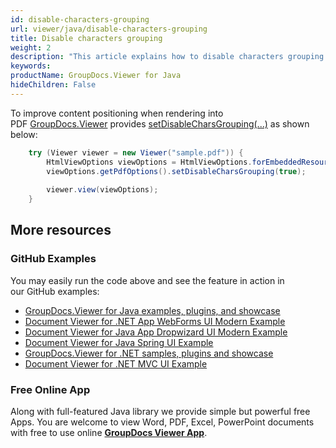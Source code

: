 ```yaml
---
id: disable-characters-grouping
url: viewer/java/disable-characters-grouping
title: Disable characters grouping
weight: 2
description: "This article explains how to disable characters grouping when viewing PDF Documents with GroupDocs.Viewer within your Java applications."
keywords: 
productName: GroupDocs.Viewer for Java
hideChildren: False
---
```

To improve content positioning when rendering into PDF [GroupDocs.Viewer](https://products.groupdocs.com/viewer) provides [setDisableCharsGrouping(...)](https://apireference.groupdocs.com/viewer/java/com.groupdocs.viewer.options/PdfOptions#setDisableCharsGrouping(boolean)) as shown below:

```java
    try (Viewer viewer = new Viewer("sample.pdf")) {
        HtmlViewOptions viewOptions = HtmlViewOptions.forEmbeddedResources();
        viewOptions.getPdfOptions().setDisableCharsGrouping(true);
    
        viewer.view(viewOptions);
    }
```

## More resources
### GitHub Examples
You may easily run the code above and see the feature in action in our GitHub examples:
*   [GroupDocs.Viewer for Java examples, plugins, and showcase](https://github.com/groupdocs-viewer/GroupDocs.Viewer-for-Java)
*   [Document Viewer for .NET App WebForms UI Modern Example](https://github.com/groupdocs-viewer/GroupDocs.Viewer-for-.NET-WebForms)    
*   [Document Viewer for Java App Dropwizard UI Modern Example](https://github.com/groupdocs-viewer/GroupDocs.Viewer-for-Java-Dropwizard)    
*   [Document Viewer for Java Spring UI Example](https://github.com/groupdocs-viewer/GroupDocs.Viewer-for-Java-Spring)
*   [GroupDocs.Viewer for .NET samples, plugins and showcase](https://github.com/groupdocs-viewer/GroupDocs.Viewer-for-.NET)
*   [Document Viewer for .NET MVC UI Example](https://github.com/groupdocs-viewer/GroupDocs.Viewer-for-Java-MVC)     

### Free Online App
Along with full-featured Java library we provide simple but powerful free Apps.
You are welcome to view Word, PDF, Excel, PowerPoint documents with free to use online **[GroupDocs Viewer App](https://products.groupdocs.app/viewer)**.